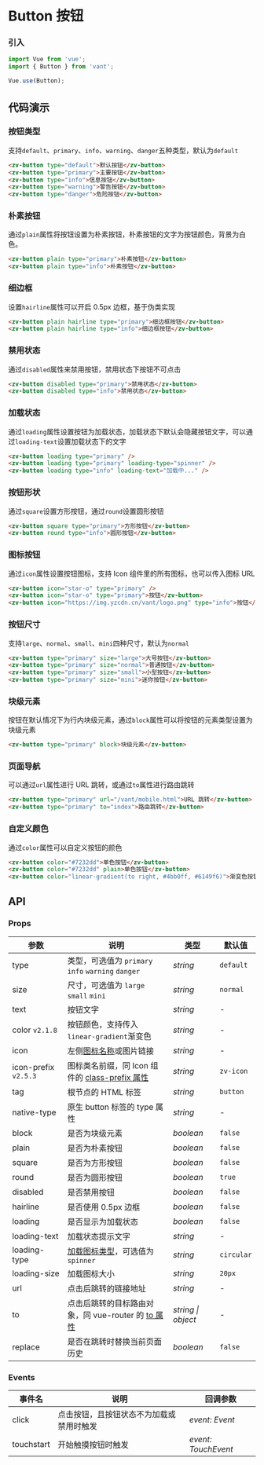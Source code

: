 # Button 按钮

### 引入

```js
import Vue from 'vue';
import { Button } from 'vant';

Vue.use(Button);
```

## 代码演示

### 按钮类型

支持`default`、`primary`、`info`、`warning`、`danger`五种类型，默认为`default`

```html
<zv-button type="default">默认按钮</zv-button>
<zv-button type="primary">主要按钮</zv-button>
<zv-button type="info">信息按钮</zv-button>
<zv-button type="warning">警告按钮</zv-button>
<zv-button type="danger">危险按钮</zv-button>
```

### 朴素按钮

通过`plain`属性将按钮设置为朴素按钮，朴素按钮的文字为按钮颜色，背景为白色。

```html
<zv-button plain type="primary">朴素按钮</zv-button>
<zv-button plain type="info">朴素按钮</zv-button>
```

### 细边框

设置`hairline`属性可以开启 0.5px 边框，基于伪类实现

```html
<zv-button plain hairline type="primary">细边框按钮</zv-button>
<zv-button plain hairline type="info">细边框按钮</zv-button>
```

### 禁用状态

通过`disabled`属性来禁用按钮，禁用状态下按钮不可点击

```html
<zv-button disabled type="primary">禁用状态</zv-button>
<zv-button disabled type="info">禁用状态</zv-button>
```

### 加载状态

通过`loading`属性设置按钮为加载状态，加载状态下默认会隐藏按钮文字，可以通过`loading-text`设置加载状态下的文字

```html 
<zv-button loading type="primary" />
<zv-button loading type="primary" loading-type="spinner" />
<zv-button loading type="info" loading-text="加载中..." />
```

### 按钮形状

通过`square`设置方形按钮，通过`round`设置圆形按钮

```html 
<zv-button square type="primary">方形按钮</zv-button>
<zv-button round type="info">圆形按钮</zv-button>
```

### 图标按钮

通过`icon`属性设置按钮图标，支持 Icon 组件里的所有图标，也可以传入图标 URL

```html 
<zv-button icon="star-o" type="primary" />
<zv-button icon="star-o" type="primary">按钮</zv-button>
<zv-button icon="https://img.yzcdn.cn/vant/logo.png" type="info">按钮</zv-button>
```

### 按钮尺寸

支持`large`、`normal`、`small`、`mini`四种尺寸，默认为`normal`

```html 
<zv-button type="primary" size="large">大号按钮</zv-button>
<zv-button type="primary" size="normal">普通按钮</zv-button>
<zv-button type="primary" size="small">小型按钮</zv-button>
<zv-button type="primary" size="mini">迷你按钮</zv-button>
```

### 块级元素

按钮在默认情况下为行内块级元素，通过`block`属性可以将按钮的元素类型设置为块级元素

```html
<zv-button type="primary" block>块级元素</zv-button>
```

### 页面导航

可以通过`url`属性进行 URL 跳转，或通过`to`属性进行路由跳转

```html
<zv-button type="primary" url="/vant/mobile.html">URL 跳转</zv-button>
<zv-button type="primary" to="index">路由跳转</zv-button>
```

### 自定义颜色

通过`color`属性可以自定义按钮的颜色

```html
<zv-button color="#7232dd">单色按钮</zv-button>
<zv-button color="#7232dd" plain>单色按钮</zv-button>
<zv-button color="linear-gradient(to right, #4bb0ff, #6149f6)">渐变色按钮</zv-button>
```

## API

### Props

| 参数 | 说明 | 类型 | 默认值 |
|------|------|------|------|
| type | 类型，可选值为 `primary` `info` `warning` `danger` | *string* | `default` |
| size | 尺寸，可选值为 `large` `small` `mini` | *string* | `normal` |
| text | 按钮文字 | *string* | - |
| color `v2.1.8` | 按钮颜色，支持传入`linear-gradient`渐变色 | *string* | - |
| icon | 左侧[图标名称](#/zh-CN/icon)或图片链接 | *string* | - |
| icon-prefix `v2.5.3` | 图标类名前缀，同 Icon 组件的 [class-prefix 属性](#/zh-CN/icon#props) | *string* | `zv-icon` |
| tag | 根节点的 HTML 标签 | *string* | `button` |
| native-type | 原生 button 标签的 type 属性 | *string* | - |
| block | 是否为块级元素 | *boolean* | `false` |
| plain | 是否为朴素按钮 | *boolean* | `false` |
| square | 是否为方形按钮 | *boolean* | `false` |
| round | 是否为圆形按钮 | *boolean* | `true` |
| disabled | 是否禁用按钮 | *boolean* | `false` |
| hairline | 是否使用 0.5px 边框 | *boolean* | `false` |
| loading | 是否显示为加载状态 | *boolean* | `false` |
| loading-text | 加载状态提示文字 | *string* | - |
| loading-type | [加载图标类型](#/zh-CN/loading)，可选值为`spinner` | *string* | `circular` |
| loading-size | 加载图标大小 | *string* | `20px` |
| url | 点击后跳转的链接地址 | *string* | - |
| to | 点击后跳转的目标路由对象，同 vue-router 的 [to 属性](https://router.vuejs.org/zh/api/#to) | *string \| object* | - |
| replace | 是否在跳转时替换当前页面历史 | *boolean* | `false` |

### Events

| 事件名 | 说明 | 回调参数 |
|------|------|------|
| click | 点击按钮，且按钮状态不为加载或禁用时触发 | *event: Event* |
| touchstart | 开始触摸按钮时触发 | *event: TouchEvent* |
